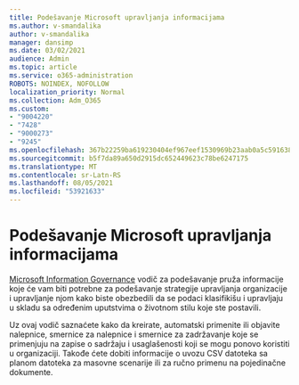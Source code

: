 ```yaml
---
title: Podešavanje Microsoft upravljanja informacijama
ms.author: v-smandalika
author: v-smandalika
manager: dansimp
ms.date: 03/02/2021
audience: Admin
ms.topic: article
ms.service: o365-administration
ROBOTS: NOINDEX, NOFOLLOW
localization_priority: Normal
ms.collection: Adm_O365
ms.custom:
- "9004220"
- "7428"
- "9000273"
- "9245"
ms.openlocfilehash: 367b22259ba619230404ef967eef1530969b23aab0a5c5916382fd19cdb5986d
ms.sourcegitcommit: b5f7da89a650d2915dc652449623c78be6247175
ms.translationtype: MT
ms.contentlocale: sr-Latn-RS
ms.lasthandoff: 08/05/2021
ms.locfileid: "53921633"
---
```

# <a name="set-up-microsoft-information-governance"></a>Podešavanje Microsoft upravljanja informacijama

[Microsoft Information Governance](https://go.microsoft.com/fwlink/?linkid=2146529) vodič za podešavanje pruža informacije koje će vam biti potrebne za podešavanje strategije upravljanja organizacije i upravljanje njom kako biste obezbedili da se podaci klasifikišu i upravljaju u skladu sa određenim uputstvima o životnom stilu koje ste postavili.

Uz ovaj vodič saznaćete kako da kreirate, automatski primenite ili objavite nalepnice, smernice za nalepnice i smernice za zadržavanje koje se primenjuju na zapise o sadržaju i usaglašenosti koji se mogu ponovo koristiti u organizaciji. Takođe ćete dobiti informacije o uvozu CSV datoteka sa planom datoteka za masovne scenarije ili za ručno primenu na pojedinačne dokumente.
